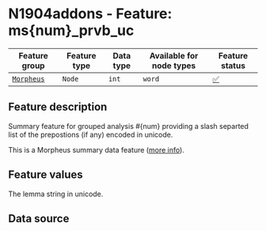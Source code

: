 # N1904addons - Feature: ms{num}_prvb_uc

Feature group |Feature type | Data type | Available for node types | Feature status
---  | --- | --- | --- | ---
[`Morpheus`](README.md#feature-group-morpheus-analyses-meta-and-summary) | `Node` | `int` | `word` | [✅](featurestatus.md#Trustworthy "Trustworthy")

## Feature description

Summary feature for grouped analysis #{num} providing a slash separted list of the prepostions (if any) encoded in unicode.

This is a Morpheus summary data feature ([more info](morpheus_tf_feature_classes.md)).

## Feature values

The lemma string in unicode.



## Data source
